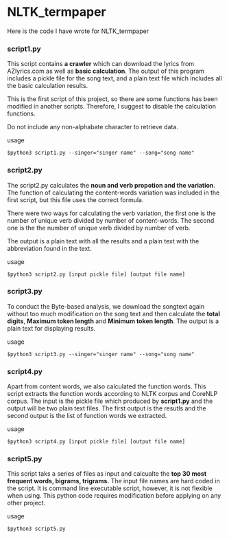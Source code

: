 # NLTK_termpaper
Here is the code I have wrote for NLTK_termpaper

### script1.py
This script contains **a crawler** which can download the lyrics from AZlyrics.com as well as **basic calculation**. The output of this program includes a pickle file for the song text, and a plain text file which includes all the basic calculation results.

This is the first script of this project, so there are some functions has been modified in another scripts. Therefore, I suggest to disable the calculation functions. 

Do not include any non-alphabate character to retrieve data.

usage 
```
$python3 script1.py --singer="singer name" --song="song name"
```

### script2.py
The script2.py calculates the **noun and verb propotion and the variation**. The function of calculating the content-words variation was included in the first script, but this file uses the correct formula. 

There were two ways for calculating the verb variation, the first one is the number of unique verb divided by number of content-words. The second one is the the number of unique verb divided by number of verb. 

The output is a plain text with all the results and a plain text with the abbreviation found in the text. 

usage 
```
$python3 script2.py [input pickle file] [output file name]
```
### script3.py
To conduct the Byte-based analysis, we download the songtext again without too much modification on the song text and then calculate the **total digits**, **Maximum token length** and **Minimum token length**. The output is a plain text for displaying results.

usage 
```
$python3 script3.py --singer="singer name" --song="song name"
```

### script4.py
Apart from content words, we also calculated the function words. This script extracts the function words according to NLTK corpus and CoreNLP corpus. The input is the pickle file which produced by **script1.py** and the output will be two plain text files. The first output is the resutls and the second output is the list of function words we extracted. 

usage 
```
$python3 script4.py [input pickle file] [output file name]
```

### script5.py
This script taks a series of files as input and calcualte the **top 30 most frequent words, bigrams, trigrams.** The input file names are hard coded in the script. It is command line executable script, however, it is not flexible when using. This python code requires modification before applying on any other project. 

usage 
```
$python3 script5.py
```




